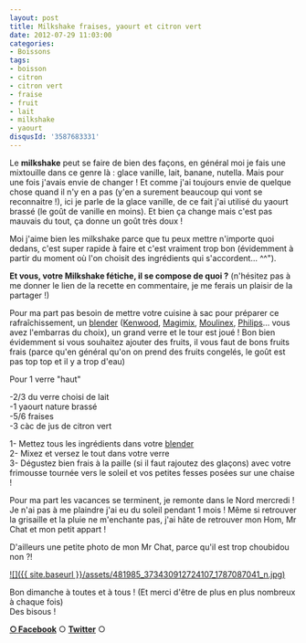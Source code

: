 ```yaml
---
layout: post
title: Milkshake fraises, yaourt et citron vert
date: 2012-07-29 11:03:00
categories: 
- Boissons
tags: 
- boisson
- citron
- citron vert
- fraise
- fruit
- lait
- milkshake
- yaourt
disqusId: '3587683331'
---
```


Le **milkshake** peut se faire de bien des façons, en général moi je fais une mixtouille dans ce genre là : glace vanille, lait, banane, nutella. Mais pour une fois j'avais envie de changer ! Et comme j'ai toujours envie de quelque chose quand il n'y en a pas (y'en a surement beaucoup qui vont se reconnaitre !), ici je parle de la glace vanille, de ce fait j'ai utilisé du yaourt brassé (le goût de vanille en moins). Et bien ça change mais c'est pas mauvais du tout, ça donne un goût très doux !

Moi j'aime bien les milkshake parce que tu peux mettre n'importe quoi dedans, c'est super rapide à faire et c'est vraiment trop bon (évidemment à partir du moment où l'on choisit des ingrédients qui s'accordent... ^^").

**Et vous, votre Milkshake fétiche, il se compose de quoi ?** (n'hésitez pas à me donner le lien de la recette en commentaire, je me ferais un plaisir de la partager !)

Pour ma part pas besoin de mettre votre cuisine à sac pour préparer ce rafraîchissement, un [blender](http://www.rueducommerce.fr/m/pl/malid:9633603) ([Kenwood](http://www.rueducommerce.fr/~kenwood), [Magimix](http://www.rueducommerce.fr/~magimix), [Moulinex](http://www.rueducommerce.fr/~moulinex), [Philips](http://www.rueducommerce.fr/~philips)... vous avez l'embarras du choix), un grand verre et le tour est joué ! Bon bien évidemment si vous souhaitez ajouter des fruits, il vous faut de bons fruits frais (parce qu'en général qu'on on prend des fruits congelés, le goût est pas top top et il y a trop d'eau)



Pour 1 verre "haut"

-2/3 du verre choisi de lait  
-1 yaourt nature brassé  
-5/6 fraises  
-3 càc de jus de citron vert

1- Mettez tous les ingrédients dans votre [blender](http://www.rueducommerce.fr/m/pl/malid:9633603)  
2- Mixez et versez le tout dans votre verre  
3- Dégustez bien frais à la paille (si il faut rajoutez des glaçons) avec votre frimousse tournée vers le soleil et vos petites fesses posées sur une chaise !



Pour ma part les vacances se terminent, je remonte dans le Nord mercredi ! Je n'ai pas à me plaindre j'ai eu du soleil pendant 1 mois ! Même si retrouver la grisaille et la pluie ne m'enchante pas, j'ai hâte de retrouver mon Hom, Mr Chat et mon petit appart !

D'ailleurs une petite photo de mon Mr Chat, parce qu'il est trop choubidou non ?!

[![]({{ site.baseurl }}/assets/481985_373430912724107_1787087041_n.jpg)](http://3.bp.blogspot.com/--pfOF4vECfU/UBUIxg8WNgI/AAAAAAAACww/e_-e0AntWgA/s1600/481985_373430912724107_1787087041_n.jpg)

Bon dimanche à toutes et à tous ! (Et merci d'être de plus en plus nombreux à chaque fois)  
Des bisous !

[**○<span style="font-size: xx-small; margin: 0px; outline: 0px; padding: 0px;"><span style="font-family: Arial, Helvetica, sans-serif; margin: 0px; outline: 0px; padding: 0px;"> </span></span>Facebook**](https://www.facebook.com/pages/CroKMou/148093255259077) ○ [**Twitter**](https://twitter.com/Crokmou) ○